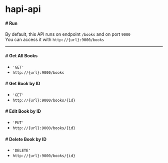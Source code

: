# hapi-api

#### # Run
By default, this API runs on endpoint `/books` and on port `9000`<br>
You can access it with `http://{url}:9000/books`

---
#### # Get All Books
* `'GET'`
* `http://{url}:9000/books`

#### # Get Book by ID
* `'GET'`
* `http://{url}:9000/books/{id}`

#### # Edit Book by ID
* `'PUT'`
* `http://{url}:9000/books/{id}`

#### # Delete Book by ID
* `'DELETE'`
* `http://{url}:9000/books/{id}`
